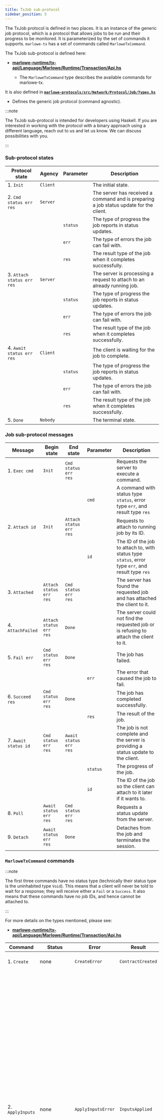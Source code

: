```yaml
---
title: TxJob sub-protocol
sidebar_position: 5
---
```


The TxJob protocol is defined in two places. It is an instance of the generic job protocol, which is a protocol that allows jobs to be run and their progress to be monitored. It is parameterized by the set of commands it supports. `marlowe-tx` has a set of commands called `MarloweTxCommand`.

The TxJob sub-protocol is defined here:

- **[marlowe-runtime/tx-api/Language/Marlowe/Runtime/Transaction/Api.hs](https://github.com/input-output-hk/marlowe-cardano/blob/main/marlowe-runtime/tx-api/Language/Marlowe/Runtime/Transaction/Api.hs)**

  - The `MarloweTxCommand` type describes the available commands for marlowe-tx.

It is also defined in **[`marlowe-protocols/src/Network/Protocol/Job/Types.hs`](https://github.com/input-output-hk/marlowe-cardano/blob/main/marlowe-protocols/src/Network/Protocol/Job/Types.hs)**

- Defines the generic job protocol (command agnostic).

:::note

The TxJob sub-protocol is intended for developers using Haskell. If you are interested in working with the protocol with a binary approach using a different language, reach out to us and let us know. We can discuss possibilities with you.

:::

### Sub-protocol states

| Protocol state             | Agency   | Parameter | Description                                                                            |
| -------------------------- | -------- | --------- | -------------------------------------------------------------------------------------- |
| 1. `Init`                  | `Client` |           | The initial state.                                                                     |
| 2. `Cmd status err res`    | `Server` |           | The server has received a command and is preparing a job status update for the client. |
|                            |          | `status`  | The type of progress the job reports in status updates.                                |
|                            |          | `err`     | The type of errors the job can fail with.                                              |
|                            |          | `res`     | The result type of the job when it completes successfully.                             |
| 3. `Attach status err res` | `Server` |           | The server is processing a request to attach to an already running job.                |
|                            |          | `status`  | The type of progress the job reports in status updates.                                |
|                            |          | `err`     | The type of errors the job can fail with.                                              |
|                            |          | `res`     | The result type of the job when it completes successfully.                             |
| 4. `Await status err res`  | `Client` |           | The client is waiting for the job to complete.                                         |
|                            |          | `status`  | The type of progress the job reports in status updates.                                |
|                            |          | `err`     | The type of errors the job can fail with.                                              |
|                            |          | `res`     | The result type of the job when it completes successfully.                             |
| 5. `Done`                  | `Nobody` |           | The terminal state.                                                                    |

### Job sub-protocol messages

| Message              | Begin state             | End state               | Parameter | Description                                                                                        |
| -------------------- | ----------------------- | ----------------------- | --------- | -------------------------------------------------------------------------------------------------- |
| 1. `Exec cmd`        | `Init`                  | `Cmd status err res`    |           | Requests the server to execute a command.                                                          |
|                      |                         |                         | `cmd`     | A command with status type `status`, error type `err`, and result type `res`                       |
| 2. `Attach id`       | `Init`                  | `Attach status err res` |           | Requests to attach to running job by its ID.                                                       |
|                      |                         |                         | `id`      | The ID of the job to attach to, with status type `status`, error type `err`, and result type `res` |
| 3. `Attached`        | `Attach status err res` | `Cmd status err res`    |           | The server has found the requested job and has attached the client to it.                          |
| 4. `AttachFailed`    | `Attach status err res` | `Done`                  |           | The server could not find the requested job or is refusing to attach the client to it.             |
| 5. `Fail err`        | `Cmd status err res`    | `Done`                  |           | The job has failed.                                                                                |
|                      |                         |                         | `err`     | The error that caused the job to fail.                                                             |
| 6. `Succeed res`     | `Cmd status err res`    | `Done`                  |           | The job has completed successfully.                                                                |
|                      |                         |                         | `res`     | The result of the job.                                                                             |
| 7. `Await status id` | `Cmd status err res`    | `Await status err res`  |           | The job is not complete and the server is providing a status update to the client.                 |
|                      |                         |                         | `status`  | The progress of the job.                                                                           |
|                      |                         |                         | `id`      | The ID of the job so the client can attach to it later if it wants to.                             |
| 8. `Poll`            | `Await status err res`  | `Cmd status err res`    |           | Requests a status update from the server.                                                          |
| 9. `Detach`          | `Await status err res`  | `Done`                  |           | Detaches from the job and terminates the session.                                                  |

### `MarloweTxCommand` commands

:::note

The first three commands have no status type (technically their status type is the uninhabited type `Void`). This means that a client will never be told to wait for a response; they will receive either a `Fail` or a `Success`. It also means that these commands have no job IDs, and hence cannot be attached to.

:::

For more details on the types mentioned, please see:

- **[marlowe-runtime/tx-api/Language/Marlowe/Runtime/Transaction/Api.hs](https://github.com/input-output-hk/marlowe-cardano/blob/main/marlowe-runtime/tx-api/Language/Marlowe/Runtime/Transaction/Api.hs)**

| Command          | Status         | Error              | Result            | Parameter          | Description                                                                                                                                                          |
| ---------------- | -------------- | ------------------ | ----------------- | ------------------ | -------------------------------------------------------------------------------------------------------------------------------------------------------------------- |
| 1. `Create`      | none           | `CreateError`      | `ContractCreated` |                    | Builds a transaction that starts a new Marlowe contract.                                                                                                             |
|                  |                |                    |                   | `stakeCredential`  | An optional stake credential to attach to the script address for this contract.                                                                                      |
|                  |                |                    |                   | `v`                | The version of the contract.                                                                                                                                         |
|                  |                |                    |                   | `wallet`           | A `WalletAddresses` record of the wallet authorizing the transaction.                                                                                                |
|                  |                |                    |                   | `roles`            | A `RoleTokensConfig` that describes how role tokens are to be minted and distributed in this contract.                                                               |
|                  |                |                    |                   | `metadata`         | A `MarloweTransactionMetadata` record to attach to the transaction's metadata.                                                                                       |
|                  |                |                    |                   | `minAdaDeposit`    | The **[min ada deposit for the contract](https://docs.marlowe.iohk.io/docs/platform-and-architecture/marlowe-language-guide#minimum-ada-requirements-minutxo)**.                                                                                     |
|                  |                |                    |                   | `contract`         | The Marlowe contract to run.                                                                                                                                         |
| 2. `ApplyInputs` | none           | `ApplyInputsError` | `InputsApplied`   |                    | Builds a transaction that applies inputs to a running Marlowe contract.                                                                                              |
|                  |                |                    |                   | `v`                | The version of the contract.                                                                                                                                         |
|                  |                |                    |                   | `wallet`           | A `WalletAddresses` record of the wallet authorizing the transaction.                                                                                                |
|                  |                |                    |                   | `contractID`       | The ID of the contract to apply the inputs to.                                                                                                                       |
|                  |                |                    |                   | `metadata`         | A `MarloweTransactionMetadata` record to attach to the transaction's metadata.                                                                                       |
|                  |                |                    |                   | `invalidBefore`    | An optional date + time in UTC before when the transaction is invalid. If omitted, the server will compute a sensible default.                                       |
|                  |                |                    |                   | `invalidHereafter` | An optional date + time in UTC that describes the point when the transaction is no longer valid (inclusive). If omitted, the server will compute a sensible default. |
|                  |                |                    |                   | `inputs`           | A list of inputs to apply to the contract.                                                                                                                           |
| 3. `Withdraw`    | none           | `WithdrawError`    | `WithdrawTx`      |                    | Builds a transaction that withdraws role payouts.                                                                                                                    |
|                  |                |                    |                   | `v`                | The version of the contract.                                                                                                                                         |
|                  |                |                    |                   | `wallet`           | A `WalletAddresses` record of the wallet authorizing the transaction. Funds will be sent to the change address.                                                      |
|                  |                |                    |                   | `payouts`          | The IDs of the payouts to withdraw.                                                                                                                                  |
| 4. `Submit`      | `SubmitStatus` | `SubmitError`      | `BlockHeader`     |                    | Submits a transaction to the upstream node and waits for confirmation.                                                                                               |
|                  |                |                    |                   | `tx`               | A transaction to submit to the upstream node.                                                                                                                        |
